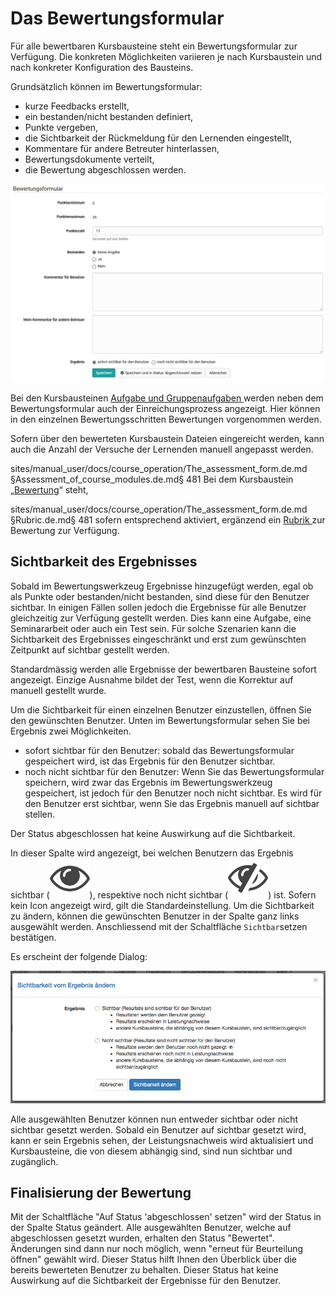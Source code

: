 # Das Bewertungsformular

Für alle bewertbaren Kursbausteine steht ein Bewertungsformular zur Verfügung.
Die konkreten Möglichkeiten variieren je nach Kursbaustein und nach konkreter
Konfiguration des Bausteins.

Grundsätzlich können im Bewertungsformular:

  * kurze Feedbacks erstellt,
  * ein bestanden/nicht bestanden definiert,
  * Punkte vergeben,
  * die Sichtbarkeit der Rückmeldung für den Lernenden eingestellt,
  * Kommentare für andere Betreuter hinterlassen,
  * Bewertungsdokumente verteilt,
  * die Bewertung abgeschlossen werden.

![](assets/Bewertungsformular.png)

Bei den Kursbausteinen [Aufgabe und Gruppenaufgaben
](Assessing_tasks_and_group_tasks.de.md)werden neben dem
Bewertungsformular auch der Einreichungsprozess angezeigt. Hier können in den
einzelnen Bewertungsschritten Bewertungen vorgenommen werden.

Sofern über den bewerteten Kursbaustein Dateien eingereicht werden, kann auch
die Anzahl der Versuche der Lernenden manuell angepasst werden.


sites/manual_user/docs/course_operation/The_assessment_form.de.md §Assessment_of_course_modules.de.md§ 481
Bei dem Kursbaustein „[Bewertung](Assessment_of_course_modules.de.md)“ steht,

sites/manual_user/docs/course_operation/The_assessment_form.de.md §Rubric.de.md§ 481
sofern entsprechend aktiviert, ergänzend ein [Rubrik ](../forms/Rubric.de.md)zur
Bewertung zur Verfügung.

##  Sichtbarkeit des Ergebnisses

Sobald im Bewertungswerkzeug Ergebnisse hinzugefügt werden, egal ob als Punkte
oder bestanden/nicht bestanden, sind diese für den Benutzer sichtbar. In
einigen Fällen sollen jedoch die Ergebnisse für alle Benutzer gleichzeitig zur
Verfügung gestellt werden. Dies kann eine Aufgabe, eine Seminararbeit oder
auch ein Test sein. Für solche Szenarien kann die Sichtbarkeit des Ergebnisses
eingeschränkt und erst zum gewünschten Zeitpunkt auf sichtbar gestellt werden.

Standardmässig werden alle Ergebnisse der bewertbaren Bausteine sofort
angezeigt. Einzige Ausnahme bildet der Test, wenn die Korrektur auf manuell
gestellt wurde.

Um die Sichtbarkeit für einen einzelnen Benutzer einzustellen, öffnen Sie den
gewünschten Benutzer. Unten im Bewertungsformular sehen Sie bei Ergebnis zwei
Möglichkeiten.

  * sofort sichtbar für den Benutzer: sobald das Bewertungsformular gespeichert wird, ist das Ergebnis für den Benutzer sichtbar. 
  * noch nicht sichtbar für den Benutzer: Wenn Sie das Bewertungsformular speichern, wird zwar das Ergebnis im Bewertungswerkzeug gespeichert, ist jedoch für den Benutzer noch nicht sichtbar. Es wird für den Benutzer erst sichtbar, wenn Sie das Ergebnis manuell auf sichtbar stellen.

Der Status abgeschlossen hat keine Auswirkung auf die Sichtbarkeit.

In dieser Spalte wird angezeigt, bei welchen Benutzern das Ergebnis sichtbar
(![](assets/sichtbar_434343_64.png)),
respektive noch nicht sichtbar
(![](assets/nicht_sichtbar_434343_64.png))
ist. Sofern kein Icon angezeigt wird, gilt die Standardeinstellung. Um die
Sichtbarkeit zu ändern, können die gewünschten Benutzer in der Spalte ganz
links ausgewählt werden. Anschliessend mit der Schaltfläche `Sichtbar`setzen
bestätigen.

Es erscheint der folgende Dialog:

![](assets/sichtbarkeit_aendern_DE.png)

Alle ausgewählten Benutzer können nun entweder sichtbar oder nicht sichtbar
gesetzt werden. Sobald ein Benutzer auf sichtbar gesetzt wird, kann er sein
Ergebnis sehen, der Leistungsnachweis wird aktualisiert und Kursbausteine, die
von diesem abhängig sind, sind nun sichtbar und zugänglich.

## Finalisierung der Bewertung

Mit der Schaltfläche "Auf Status 'abgeschlossen' setzen" wird der Status in
der Spalte Status geändert. Alle ausgewählten Benutzer, welche auf
abgeschlossen gesetzt wurden, erhalten den Status "Bewertet". Änderungen sind
dann nur noch möglich, wenn "erneut für Beurteilung öffnen" gewählt wird.
Dieser Status hilft Ihnen den Überblick über die bereits bewerteten Benutzer
zu behalten. Dieser Status hat keine Auswirkung auf die Sichtbarkeit der
Ergebnisse für den Benutzer.

  

  

